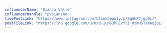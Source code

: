 ```yaml
---
influencerName: "Bianca Valle"
influencerHandle: "@vbiancav"
livePostLink: "https://www.instagram.com/blinkbeauty/p/BqGHP7jgp9L/"
postFileLink: "https://lh3.google.com/u/0/d/1uM63h0ExYlI_dtmH5TsmAQ1DLs_UiceT"
---
```

